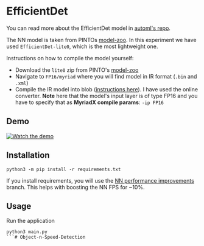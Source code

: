 # EfficientDet

You can read more about the EfficientDet model in [automl's repo](https://github.com/google/automl/tree/master/efficientdet).

The NN model is taken from PINTOs [model-zoo](https://github.com/PINTO0309/PINTO_model_zoo/tree/main/018_EfficientDet).
In this experiment we have used `EfficientDet-lite0`, which is the most lightweight one.

Instructions on how to compile the model yourself:
- Download the `lite0` zip from PINTO's [model-zoo](https://github.com/PINTO0309/PINTO_model_zoo/tree/main/018_EfficientDet)
- Navigate to `FP16/myriad` where you will find model in IR format (`.bin` and `.xml`)
- Compile the IR model into blob ([instructions here](https://docs.luxonis.com/en/latest/pages/model_conversion/)). I have used the online converter. **Note** here that the model's input layer is of type FP16 and you have to specify that as **MyriadX compile params**: `-ip FP16`

## Demo

[![Watch the demo](https://user-images.githubusercontent.com/18037362/117892266-4c5bb980-b2b0-11eb-9c0c-68f5da6c2759.gif)](https://www.youtube.com/watch?v=UHXWj9TNGrM)

## Installation

```
python3 -m pip install -r requirements.txt
```

If you install requirements, you will use the [NN performance improvements](https://github.com/luxonis/depthai-python/pull/209) branch. This helps with boosting the NN FPS for ~10%.

## Usage

Run the application

```
python3 main.py
```# Object-n-Speed-Detection
